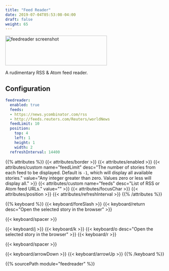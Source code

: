 ```yaml
---
title: "Feed Reader"
date: 2019-07-04T05:53:08-04:00
draft: false
weight: 65
---
```


<img class="screenshot" src="/imgs/modules/feedreader.png" width="320" height="94" alt="feedreader screenshot" />

A rudimentary RSS & Atom feed reader.

## Configuration

```yaml
feedreader:
  enabled: true
  feeds:
  - https://news.ycombinator.com/rss
  - http://feeds.reuters.com/Reuters/worldNews
  feedLimit: 10
  position:
    top: 4
    left: 1
    height: 1
    width: 2
  refreshInterval: 14400
```

{{% attributes %}}
  {{< attributes/border >}}
  {{< attributes/enabled >}}
  {{< attributes/custom name="feedLimit" desc="The number of stories from each feed to be displayed. Default is `-1`, which will display all available stories." value="Any integer greater than zero. Values zero or less will display all." >}}
  {{< attributes/custom name="feeds" desc="List of RSS or Atom feed URLs." value="" >}}
  {{< attributes/focusChar >}}
  {{< attributes/position >}}
  {{< attributes/refreshInterval >}}
{{% /attributes %}}

{{% keyboard %}}
  {{< keyboard/foreSlash >}}
  {{< keyboard/return desc="Open the selected story in the browser" >}}

  {{< keyboard/spacer >}}

  {{< keyboard/j >}}
  {{< keyboard/k >}}
  {{< keyboard/o desc="Open the selected story in the browser" >}}
  {{< keyboard/r >}}

  {{< keyboard/spacer >}}

  {{< keyboard/arrowDown >}}
  {{< keyboard/arrowUp >}}
{{% /keyboard %}}

{{% sourcePath module="feedreader" %}}